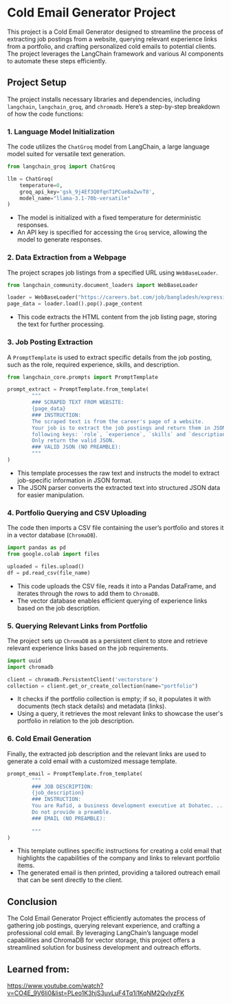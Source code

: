 # Cold Email Generator Project

This project is a Cold Email Generator designed to streamline the process of extracting job postings from a website, querying relevant experience links from a portfolio, and crafting personalized cold emails to potential clients. The project leverages the LangChain framework and various AI components to automate these steps efficiently.

## Project Setup

The project installs necessary libraries and dependencies, including `langchain`, `langchain_groq`, and `chromadb`. Here’s a step-by-step breakdown of how the code functions:

### 1. **Language Model Initialization**

The code utilizes the `ChatGroq` model from LangChain, a large language model suited for versatile text generation. 

```python
from langchain_groq import ChatGroq

llm = ChatGroq(
    temperature=0, 
    groq_api_key='gsk_9j4Ef3Q0fqnT1PCue8aZwvT8', 
    model_name="llama-3.1-70b-versatile"
)
```

- The model is initialized with a fixed temperature for deterministic responses.
- An API key is specified for accessing the `Groq` service, allowing the model to generate responses.

### 2. **Data Extraction from a Webpage**

The project scrapes job listings from a specified URL using `WebBaseLoader`.

```python
from langchain_community.document_loaders import WebBaseLoader

loader = WebBaseLoader("https://careers.bat.com/job/bangladesh/expression-of-interest-territory-officer/27325/16749958016")
page_data = loader.load().pop().page_content
```

- This code extracts the HTML content from the job listing page, storing the text for further processing.

### 3. **Job Posting Extraction**

A `PromptTemplate` is used to extract specific details from the job posting, such as the role, required experience, skills, and description.

```python
from langchain_core.prompts import PromptTemplate

prompt_extract = PromptTemplate.from_template(
        """
        ### SCRAPED TEXT FROM WEBSITE:
        {page_data}
        ### INSTRUCTION:
        The scraped text is from the career's page of a website.
        Your job is to extract the job postings and return them in JSON format containing the 
        following keys: `role`, `experience`, `skills` and `description`.
        Only return the valid JSON.
        ### VALID JSON (NO PREAMBLE):    
        """
)
```

- This template processes the raw text and instructs the model to extract job-specific information in JSON format.
- The JSON parser converts the extracted text into structured JSON data for easier manipulation.

### 4. **Portfolio Querying and CSV Uploading**

The code then imports a CSV file containing the user’s portfolio and stores it in a vector database (`ChromaDB`). 

```python
import pandas as pd
from google.colab import files

uploaded = files.upload()
df = pd.read_csv(file_name)
```

- This code uploads the CSV file, reads it into a Pandas DataFrame, and iterates through the rows to add them to `ChromaDB`.
- The vector database enables efficient querying of experience links based on the job description.

### 5. **Querying Relevant Links from Portfolio**

The project sets up `ChromaDB` as a persistent client to store and retrieve relevant experience links based on the job requirements.

```python
import uuid
import chromadb

client = chromadb.PersistentClient('vectorstore')
collection = client.get_or_create_collection(name="portfolio")
```

- It checks if the portfolio collection is empty; if so, it populates it with documents (tech stack details) and metadata (links).
- Using a query, it retrieves the most relevant links to showcase the user's portfolio in relation to the job description.

### 6. **Cold Email Generation**

Finally, the extracted job description and the relevant links are used to generate a cold email with a customized message template.

```python
prompt_email = PromptTemplate.from_template(
        """
        ### JOB DESCRIPTION:
        {job_description}
        ### INSTRUCTION:
        You are Rafid, a business development executive at Dohatec. ...
        Do not provide a preamble.
        ### EMAIL (NO PREAMBLE):
        
        """
)
```

- This template outlines specific instructions for creating a cold email that highlights the capabilities of the company and links to relevant portfolio items.
- The generated email is then printed, providing a tailored outreach email that can be sent directly to the client.

## Conclusion

The Cold Email Generator Project efficiently automates the process of gathering job postings, querying relevant experience, and crafting a professional cold email. By leveraging LangChain’s language model capabilities and ChromaDB for vector storage, this project offers a streamlined solution for business development and outreach efforts.


## Learned from: 
https://www.youtube.com/watch?v=CO4E_9V6li0&list=PLeo1K3hjS3uvLuF4Tq1i1KqNM2QvIyzFK
